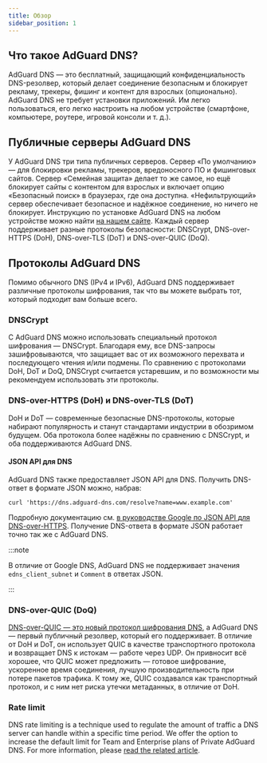 ```yaml
---
title: Обзор
sidebar_position: 1
---
```


## Что такое AdGuard DNS?

AdGuard DNS — это бесплатный, защищающий конфиденциальность DNS-резолвер, который делает соединение безопасным и блокирует рекламу, трекеры, фишинг и контент для взрослых (опционально). AdGuard DNS не требует установки приложений. Им легко пользоваться, его легко настроить на любом устройстве (смартфоне, компьютере, роутере, игровой консоли и т. д.).

## Публичные серверы AdGuard DNS

У AdGuard DNS три типа публичных серверов. Сервер «По умолчанию» — для блокировки рекламы, трекеров, вредоносного ПО и фишинговых сайтов. Сервер «Семейная защита» делает то же самое, но ещё блокирует сайты с контентом для взрослых и включает опцию «Безопасный поиск» в браузерах, где она доступна. «Нефильтрующий» сервер обеспечивает безопасное и надёжное соединение, но ничего не блокирует. Инструкцию по установке AdGuard DNS на любом устройстве можно найти [на нашем сайте](https://adguard-dns.io/public-dns.html). Каждый сервер поддерживает разные протоколы безопасности: DNSCrypt, DNS-over-HTTPS (DoH), DNS-over-TLS (DoT) и DNS-over-QUIC (DoQ).

## Протоколы AdGuard DNS

Помимо обычного DNS (IPv4 и IPv6), AdGuard DNS поддерживает различные протоколы шифрования, так что вы можете выбрать тот, который подходит вам больше всего.

### DNSCrypt

С AdGuard DNS можно использовать специальный протокол шифрования — DNSCrypt. Благодаря ему, все DNS-запросы зашифровываются, что защищает вас от их возможного перехвата и последующего чтения и/или подмены. По сравнению с протоколами DoH, DoT и DoQ, DNSCrypt считается устаревшим, и по возможности мы рекомендуем использовать эти протоколы.

### DNS-over-HTTPS (DoH) и DNS-over-TLS (DoT)

DoH и DoT — современные безопасные DNS-протоколы, которые набирают популярность и станут стандартами индустрии в обозримом будущем. Оба протокола более надёжны по сравнению с DNSCrypt, и оба поддерживаются AdGuard DNS.

#### JSON API для DNS

AdGuard DNS также предоставляет JSON API для DNS. Получить DNS-ответ в формате JSON можно, набрав:

```text
curl 'https://dns.adguard-dns.com/resolve?name=www.example.com'
```

Подробную документацию см. [в руководстве Google по JSON API для DNS-over-HTTPS](https://developers.google.com/speed/public-dns/docs/doh/json). Получение DNS-ответа в формате JSON работает точно так же с AdGuard DNS.

:::note

В отличие от Google DNS, AdGuard DNS не поддерживает значения `edns_client_subnet` и `Comment` в ответах JSON.

:::

### DNS-over-QUIC (DoQ)

[DNS-over-QUIC — это новый протокол шифрования DNS](https://adguard.com/blog/dns-over-quic.html), а AdGuard DNS — первый публичный резолвер, который его поддерживает. В отличие от DoH и DoT, он использует QUIC в качестве транспортного протокола и возвращает DNS к истокам — работе через UDP. Он привносит всё хорошее, что QUIC может предложить — готовое шифрование, ускоренное время соединения, лучшую производительность при потере пакетов трафика. К тому же, QUIC создавался как транспортный протокол, и с ним нет риска утечки метаданных, в отличие от DoH.

### Rate limit

DNS rate limiting is a technique used to regulate the amount of traffic a DNS server can handle within a specific time period. We offer the option to increase the default limit for Team and Enterprise plans of Private AdGuard DNS. For more information, please [read the related article](/private-dns/server-and-settings/rate-limit.md).
